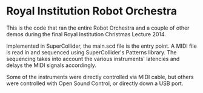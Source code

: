 Royal Institution Robot Orchestra
=================================

This is the code that ran the entire Robot Orchestra and a couple of other demos during the final Royal Institution Christmas Lecture 2014.

Implemented in SuperCollider, the main.scd file is the entry point.
A MIDI file is read in and sequenced using SuperCollider's Patterns library.
The sequencing takes into account the various instruments' latencies and delays the MIDI signals accordingly.

Some of the instruments were directly controlled via MIDI cable, but others were controlled with Open Sound Control, or directly down a USB port.
